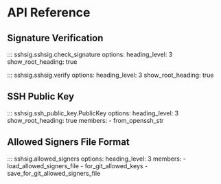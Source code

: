 API Reference
=============


Signature Verification
----------------------

::: sshsig.sshsig.check_signature
    options:
      heading_level: 3
      show_root_heading: true

::: sshsig.sshsig.verify
    options:
      heading_level: 3
      show_root_heading: true


SSH Public Key
--------------

::: sshsig.ssh_public_key.PublicKey
    options:
      heading_level: 3
      show_root_heading: true
      members:
        - from_openssh_str


Allowed Signers File Format
---------------------------

::: sshsig.allowed_signers
    options:
      heading_level: 3
      members:
        - load_allowed_signers_file
        - for_git_allowed_keys
        - save_for_git_allowed_signers_file
